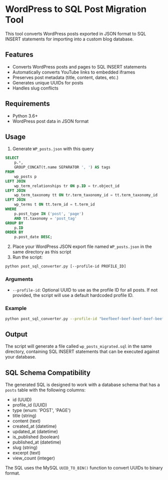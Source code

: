# WordPress to SQL Post Migration Tool

This tool converts WordPress posts exported in JSON format to SQL INSERT statements for importing into a custom blog database.

## Features

- Converts WordPress posts and pages to SQL INSERT statements
- Automatically converts YouTube links to embedded iframes
- Preserves post metadata (title, content, dates, etc.)
- Generates unique UUIDs for posts
- Handles slug conflicts

## Requirements

- Python 3.6+
- WordPress post data in JSON format

## Usage

1. Generate `WP_posts.json` with this query
```sql
SELECT 
    p.*,
    GROUP_CONCAT(t.name SEPARATOR ', ') AS tags
FROM 
    wp_posts p
LEFT JOIN 
    wp_term_relationships tr ON p.ID = tr.object_id
LEFT JOIN 
    wp_term_taxonomy tt ON tr.term_taxonomy_id = tt.term_taxonomy_id
LEFT JOIN 
    wp_terms t ON tt.term_id = t.term_id
WHERE 
    p.post_type IN ('post', 'page')
    AND tt.taxonomy = 'post_tag'
GROUP BY 
    p.ID
ORDER BY 
    p.post_date DESC;
```

2. Place your WordPress JSON export file named `WP_posts.json` in the same directory as this script
3. Run the script:

```bash
python post_sql_converter.py [--profile-id PROFILE_ID]
```

### Arguments

- `--profile-id`: Optional UUID to use as the profile ID for all posts. If not provided, the script will use a default hardcoded profile ID.

### Example

```bash
python post_sql_converter.py --profile-id "beefbeef-beef-beef-beef-beefbeefbeef"
```

## Output

The script will generate a file called `wp_posts_migrated.sql` in the same directory, containing SQL INSERT statements that can be executed against your database.

## SQL Schema Compatibility

The generated SQL is designed to work with a database schema that has a `posts` table with the following columns:
- id (UUID)
- profile_id (UUID)
- type (enum: 'POST', 'PAGE')
- title (string)
- content (text)
- created_at (datetime)
- updated_at (datetime)
- is_published (boolean)
- published_at (datetime)
- slug (string)
- excerpt (text)
- view_count (integer)

The SQL uses the MySQL `UUID_TO_BIN()` function to convert UUIDs to binary format. 